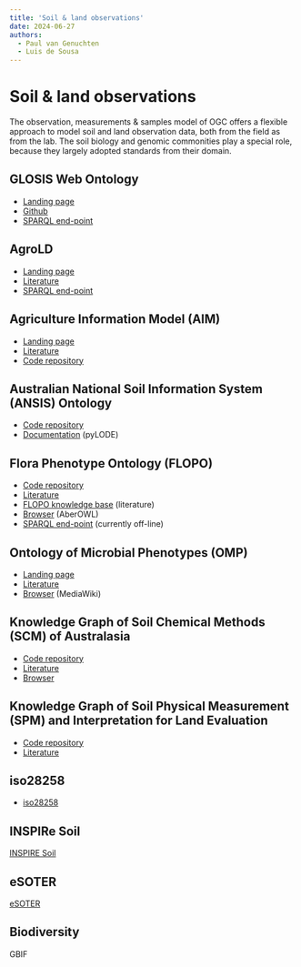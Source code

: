 ```yaml
---
title: 'Soil & land observations'
date: 2024-06-27
authors:
  - Paul van Genuchten
  - Luis de Sousa
---
```


# Soil & land observations

The observation, measurements & samples model of OGC offers a flexible approach to model soil and land observation data, both from the field as from the lab. The soil biology and genomic commonities play a special role, because they largely adopted standards from their domain.



## GLOSIS Web Ontology
- [Landing page](https://glosis-ld.github.io/glosis/)
- [Github](https://github.com/glosis-ld/glosis)
- [SPARQL end-point](http://virtuoso.isric.org)

## AgroLD
- [Landing page](http://agrold.southgreen.fr)
- [Literature](https://agritrop.cirad.fr/593483/)
- [SPARQL end-point](http://agrold.southgreen.fr/aldp/sparqleditor.jsp)

## Agriculture Information Model (AIM)
- [Landing page](https://h2020-demeter.eu/an-update-on-the-agriculture-information-model/)
- [Literature](https://link.springer.com/chapter/10.1007/978-3-030-84152-2_1)
- [Code repository](https://github.com/rapw3k/DEMETER/tree/master/models)

## Australian National Soil Information System (ANSIS) Ontology
- [Code repository](https://github.com/ANZSoilData/def-au-domain)
- [Documentation](https://raw.githack.com/ANZSoilData/def-au-domain/main/doc/domain.html) (pyLODE)

## Flora Phenotype Ontology (FLOPO)
- [Code repository](https://github.com/flora-phenotype-ontology/flopoontology)
- [Literature](https://link.springer.com/content/pdf/10.1186/s13326-016-0107-8.pdf)
- [FLOPO knowledge base](https://www.researchgate.net/profile/Claus-Weiland-2/publication/326347121_The_Flora_Phenotype_Ontology_FLOPO_and_the_FLOPO_Knowledgebase/links/5b59fca4458515c4b249f62f/The-Flora-Phenotype-Ontology-FLOPO-and-the-FLOPO-Knowledgebase.pdf) (literature)
- [Browser](http://aber-owl.net/ontology/FLOPO/#/) (AberOWL)
- [SPARQL end-point](http://flopo.senckenberg.de/sparql) (currently off-line)

## Ontology of Microbial Phenotypes (OMP)
- [Landing page](https://microbialphenotypes.org/)
- [Literature](https://link.springer.com/content/pdf/10.1186/s12866-014-0294-3.pdf)
- [Browser](https://microbialphenotypes.org/wiki/index.php?title=Category:OMP:0000000_!_microbial_phenotype) (MediaWiki)

## Knowledge Graph of Soil Chemical Methods (SCM) of Australasia
- [Code repository](https://github.com/ANZSoilData/def-au-scm)
- [Literature](https://catalogue.nla.gov.au/Record/4854518)
- [Browser](https://vocabs.ardc.edu.au/viewById/634)

## Knowledge Graph of Soil Physical Measurement (SPM) and Interpretation for Land Evaluation
- [Code repository](https://github.com/ANZSoilData/def-au-spmile)
- [Literature](https://ebooks.publish.csiro.au/content/soil-physical-measurement-and-interpretation-land-evaluation)


## iso28258

- [iso28258](https://www.iso.org/standard/44595.html)

## INSPIRe Soil

[INSPIRE Soil](https://github.com/INSPIRE-MIF/technical-guidelines/blob/main/data/so/dataspecification_so.adoc)

## eSOTER

[eSOTER](https://esoter.net/products/)

## Biodiversity

GBIF
